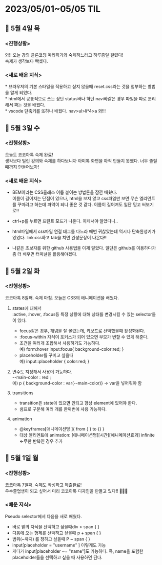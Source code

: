 <h1>2023/05/01~05/05 TIL</H1>

<h2>📝 5월 4일 목 </h2>
<h3><진행상황></h3>
와!! 오늘 강의 클론코딩 따라하기와 숙제하느라고 하루종일 걸렸다! <br>
숙제가 생각보다 빡셌다. 
<h3><새로 배운 지식></h3>
* 브라우저의 기본 스타일을 적용하고 싶지 않을때 reset.css라는 것을 첨부하는 방법을 알게 되었다.<br>
* html에서 공통적으로 쓰는 상단 status바나 하단 navi바같은 경우 파일을 따로   분리해서 짜는 것을 배웠다. <br>
* vscode 단축키를 또하나 배웠다. nav>ul>li*4>a 와!!!

<h2>📝 5월 3일 수 </h2>
<h3><진행상황></h3>
오늘도 코코아톡 숙제 완료! <br>
생각보다 밀린 강의와 숙제를 하다보니까 아미톡 화면을 아직 만들지 못했다. 너무 졸릴때까지 만들어보자!

<h3><새로 배운 지식></h3>

- BEM이라는 CSS클래스 이름 붙이는 방법론을 잠깐 배웠다. <br>
  이름이 길어지는 단점이 있으나, html을 보지 않고 css파일만 보면 무슨 엘리먼트를 꾸미려고 하는데 파악이 되니 좋은 것 같다.
  이름이 길어져도 일단 믿고 써보기로!!

* ctrl+p를 누르면 프린트 모드가 나온다. 이제서야 알았다니..

* html파일에서 css파일 연결 태그를 다느라 매번 귀찮았는데 역시나 단축완성키가 있었다. link:css하고 tab을 치면 완성문장이 나온다!!

* 나같은 초보자를 위한 github 사용법을 이제 알았다.
  일단은 github를 이용하다가 좀 더 배우면 터미널을 활용해야겠다.

<h2>📝 5월 2일 화 </h2>
<h3><진행상황></h3>
코코아톡 8일째. 숙제 마침. 오늘은 CSS의 애니메이션을 배웠다.

1. states에 대해서 <br>
   :active, :hover, :focus등 특정 상황에 대해 상태를 변경시킬 수 있는 selector들이 있다.

   - focus같은 경우, 개념을 잘 몰랐는데, 키보드로 선택했을때 활성화된다.
   - :focus-within 자식이 포커스가 되어 있으면 부모가 변할 수 있게 해준다.
   - 조건을 여러개 조합해서 사용하기도 가능하다. <br>
     예) form:hover input:focus{ background-color:red; }
   - placeholder를 꾸미고 싶을때 <br>
     예) input::placeholder { color:red; }

2. 변수도 지정해서 사용이 가능하다. <br>
   --main-color : red ; <br>
   예) p { background-color : var(--main-color)} -> var을 넣어줘야 함

3. transitions <br>

   - transition은 state에 있으면 안되고 항상 element에 있어야 한다.
   - 쉼표로 구분해 여러 개를 한꺼번에 사용 가능하다.

4. animation <br>
   - @keyframes[애니메이션명 ]{
     from {
     }
     to {}
     }
   - 대상 엘리멘트에 animation: [애니메이션명][시간][애니메이션효과] infinite <-무한 반복인 경우 추가 <br>

<h2>📝 5월 1일 월 </h2>
<h3><진행상황></h3>
코코아톡 7일째. 숙제도 작성하고 제출완료! <br>
우수졸업생이 되고 싶어서 미리 코코아톡 디자인을 만들고 있다!! 🤭🤭🤭

<h3><배운 지식></h3>
Pseudo selector에서 다음을 새로 배웠다. <br>

- 바로 밑의 자식을 선택하고 싶을때div > span { }
- 다음에 오는 형제를 선택하고 싶을때 p + span { }
- 범위(~까지) 를 정하고 싶을때 P ~ span { }
- input[placeholder = "username" ] 이렇게도 가능
- 게다가 input[placeholder ~= "name"]도 가능하다.
  즉, name을 포함한 placeholder들을 선택하고 싶을 때 사용하면 된다.
